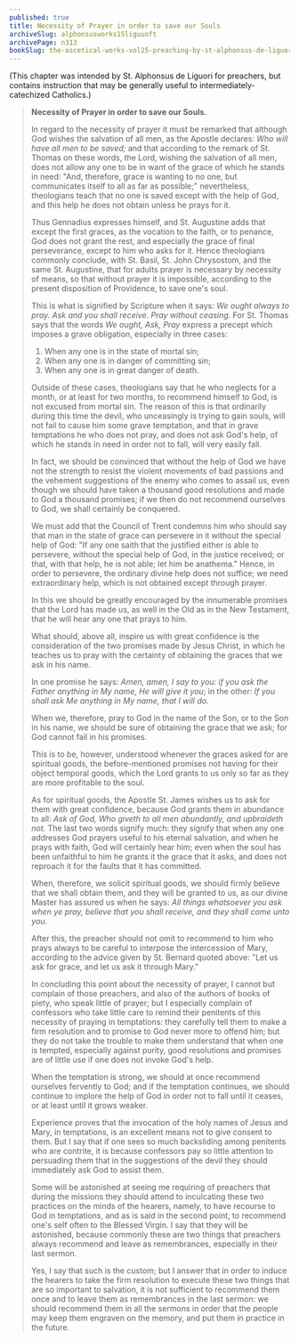 ```yaml
---
published: true
title: Necessity of Prayer in order to save our Souls
archiveSlug: alphonsusworks15liguuoft
archivePage: n313
bookSlug: the-ascetical-works-vol25-preaching-by-st-alphonsus-de-liguori
---
```


(This chapter was intended by St. Alphonsus de Liguori for preachers, but contains instruction that may be generally useful to intermediately-catechized Catholics.)

> **Necessity of Prayer in order to save our Souls.**
>
> In regard to the necessity of prayer it must be remarked that although God wishes the salvation of all men, as the Apostle declares: *Who will have all men to be saved;* and that according to the remark of St. Thomas on these words, the Lord, wishing the salvation of all men, does not allow any one to be in want of the grace of which he stands in need: "And, therefore, grace is wanting to no one, but communicates itself to all as far as possible;" nevertheless, theologians teach that no one is saved except with the help of God, and this help he does not obtain unless he prays for it.
>
> Thus Gennadius expresses himself, and St. Augustine adds that except the first graces, as the vocation to the faith, or to penance, God does not grant the rest, and especially the grace of final perseverance, except to him who asks for it. Hence theologians commonly conclude, with St. Basil, St. John Chrysostom, and the same St. Augustine, that for adults prayer is necessary by necessity of means, so that without prayer it is impossible, according to the present disposition of Providence, to save one's soul.
>
> This is what is signified by Scripture when it says: *We ought always to pray. Ask and you shall receive. Pray without ceasing.* For St. Thomas says that the words *We ought, Ask, Pray* express a precept which imposes a grave obligation, especially in three cases:
>
> 1. When any one is in the state of mortal sin;
> 2. When any one is in danger of committing sin;
> 3. When any one is in great danger of death.
>
> Outside of these cases, theologians say that he who neglects for a month, or at least for two months, to recommend himself to God, is not excused from mortal sin. The reason of this is that ordinarily during this time the devil, who unceasingly is trying to gain souls, will not fail to cause him some grave temptation, and that in grave temptations he who does not pray, and does not ask God's help, of which he stands in need in order not to fall, will very easily fall.
>
> In fact, we should be convinced that without the help of God we have not the strength to resist the violent movements of bad passions and the vehement suggestions of the enemy who comes to assail us, even though we should have taken a thousand good resolutions and made to God a thousand promises; if we then do not recommend ourselves to God, we shall certainly be conquered.
>
> We must add that the Council of Trent condemns him who should say that man in the state of grace can persevere in it without the special help of God: "If any one saith that the justified either is able to persevere, without the special help of God, in the justice received; or that, with that help, he is not able; let him be anathema." Hence, in order to persevere, the ordinary divine help does not suffice; we need extraordinary help, which is not obtained except through prayer.
>
> In this we should be greatly encouraged by the innumerable promises that the Lord has made us, as well in the Old as in the New Testament, that he will hear any one that prays to him.
>
> What should, above all, inspire us with great confidence is the consideration of the two promises made by Jesus Christ, in which he teaches us to pray with the certainty of obtaining the graces that we ask in his name.
>
> In one promise he says: *Amen, amen, I say to you: if you ask the Father anything in My name, He will give it you*; in the other: *If you shall ask Me anything in My name, that I will do.*
>
> When we, therefore, pray to God in the name of the Son, or to the Son in his name, we should be sure of obtaining the grace that we ask; for God cannot fail in his promises.
>
> This is to be, however, understood whenever the graces asked for are spiritual goods, the before-mentioned promises not having for their object temporal goods, which the Lord grants to us only so far as they are more profitable to the soul.
>
> As for spiritual goods, the Apostle St. James wishes us to ask for them with great confidence, because God grants them in abundance to all: *Ask of God, Who giveth to all men abundantly, and upbraideth not.* The last two words signify much: they signify that when any one addresses God prayers useful to his eternal salvation, and when he prays with faith, God will certainly hear him; even when the soul has been unfaithful to him he grants it the grace that it asks, and does not reproach it for the faults that it has committed.
>
> When, therefore, we solicit spiritual goods, we should firmly believe that we shall obtain them, and they will be granted to us, as our divine Master has assured us when he says: *All things whatsoever you ask when ye pray, believe that you shall receive, and they shall come unto you.*
>
> After this, the preacher should not omit to recommend to him who prays always to be careful to interpose the intercession of Mary, according to the advice given by St. Bernard quoted above: "Let us ask for grace, and let us ask it through Mary."
>
> In concluding this point about the necessity of prayer, I cannot but complain of those preachers, and also of the authors of books of piety, who speak little of prayer; but I especially complain of confessors who take little care to remind their penitents of this necessity of praying in temptations: they carefully tell them to make a firm resolution and to promise to God never more to offend him; but they do not take the trouble to make them understand that when one is tempted, especially against purity, good resolutions and promises are of little use if one does not invoke God's help.
>
> When the temptation is strong, we should at once recommend ourselves fervently to God; and if the temptation continues, we should continue to implore the help of God in order not to fall until it ceases, or at least until it grows weaker.
>
> Experience proves that the invocation of the holy names of Jesus and Mary, in temptations, is an excellent means not to give consent to them. But I say that if one sees so much backsliding among penitents who are contrite, it is because confessors pay so little attention to persuading them that in the suggestions of the devil they should immediately ask God to assist them.
>
> Some will be astonished at seeing me requiring of preachers that during the missions they should attend to inculcating these two practices on the minds of the hearers, namely, to have recourse to God in temptations, and as is said in the second point, to recommend one's self often to the Blessed Virgin. I say that they will be astonished, because commonly these are two things that preachers always recommend and leave as remembrances, especially in their last sermon.
>
> Yes, I say that such is the custom; but I answer that in order to induce the hearers to take the firm resolution to execute these two things that are so important to salvation, it is not sufficient to recommend them once and to leave them as remembrances in the last sermon: we should recommend them in all the sermons in order that the people may keep them engraven on the memory, and put them in practice in the future.
